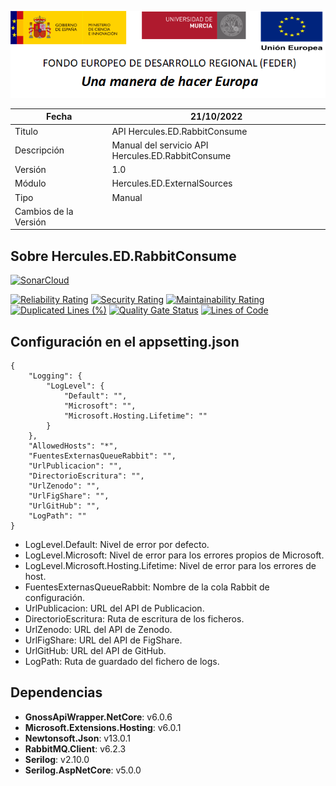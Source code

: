 ![](../../../Docs/media/CabeceraDocumentosMD.png)

| Fecha         | 21/10/2022                                                  |
| ------------- | ------------------------------------------------------------ |
|Titulo|API Hercules.ED.RabbitConsume| 
|Descripción|Manual del servicio API Hercules.ED.RabbitConsume|
|Versión|1.0|
|Módulo|Hercules.ED.ExternalSources|
|Tipo|Manual|
|Cambios de la Versión| |

## Sobre Hercules.ED.RabbitConsume

[![SonarCloud](https://sonarcloud.io/images/project_badges/sonarcloud-white.svg)](https://sonarcloud.io/summary/new_code?id=Hercules.ED.RabbitConsume)

[![Reliability Rating](https://sonarcloud.io/api/project_badges/measure?project=Hercules.ED.RabbitConsume&metric=reliability_rating)](https://sonarcloud.io/summary/new_code?id=Hercules.ED.RabbitConsume)
[![Security Rating](https://sonarcloud.io/api/project_badges/measure?project=Hercules.ED.RabbitConsume&metric=security_rating)](https://sonarcloud.io/summary/new_code?id=Hercules.ED.RabbitConsume)
[![Maintainability Rating](https://sonarcloud.io/api/project_badges/measure?project=Hercules.ED.RabbitConsume&metric=sqale_rating)](https://sonarcloud.io/summary/new_code?id=Hercules.ED.RabbitConsume)
[![Duplicated Lines (%)](https://sonarcloud.io/api/project_badges/measure?project=Hercules.ED.RabbitConsume&metric=duplicated_lines_density)](https://sonarcloud.io/summary/new_code?id=Hercules.ED.RabbitConsume)
[![Quality Gate Status](https://sonarcloud.io/api/project_badges/measure?project=Hercules.ED.RabbitConsume&metric=alert_status)](https://sonarcloud.io/summary/new_code?id=Hercules.ED.RabbitConsume)
[![Lines of Code](https://sonarcloud.io/api/project_badges/measure?project=Hercules.ED.RabbitConsume&metric=ncloc)](https://sonarcloud.io/summary/new_code?id=Hercules.ED.RabbitConsume)

## Configuración en el appsetting.json
```json{
{
	"Logging": {
		"LogLevel": {
			"Default": "",
			"Microsoft": "",
			"Microsoft.Hosting.Lifetime": ""
		}
	},
	"AllowedHosts": "*",
	"FuentesExternasQueueRabbit": "",
	"UrlPublicacion": "",
	"DirectorioEscritura": "",
	"UrlZenodo": "",
	"UrlFigShare": "",
	"UrlGitHub": "",
	"LogPath": ""
}
```

- LogLevel.Default: Nivel de error por defecto.
- LogLevel.Microsoft: Nivel de error para los errores propios de Microsoft.
- LogLevel.Microsoft.Hosting.Lifetime: Nivel de error para los errores de host.
- FuentesExternasQueueRabbit: Nombre de la cola Rabbit de configuración.
- UrlPublicacion: URL del API de Publicacion.
- DirectorioEscritura: Ruta de escritura de los ficheros.
- UrlZenodo: URL del API de Zenodo.
- UrlFigShare: URL del API de FigShare.
- UrlGitHub: URL del API de GitHub.
- LogPath: Ruta de guardado del fichero de logs.

## Dependencias
- **GnossApiWrapper.NetCore**: v6.0.6
- **Microsoft.Extensions.Hosting**: v6.0.1
- **Newtonsoft.Json**: v13.0.1
- **RabbitMQ.Client**: v6.2.3
- **Serilog**: v2.10.0
- **Serilog.AspNetCore**: v5.0.0